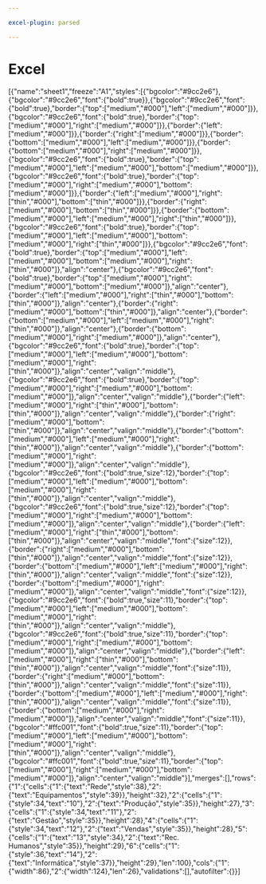 ```yaml
---

excel-plugin: parsed

---
```



# Excel
[{"name":"sheet1","freeze":"A1","styles":[{"bgcolor":"#9cc2e6"},{"bgcolor":"#9cc2e6","font":{"bold":true}},{"bgcolor":"#9cc2e6","font":{"bold":true},"border":{"top":["medium","#000"],"left":["medium","#000"]}},{"bgcolor":"#9cc2e6","font":{"bold":true},"border":{"top":["medium","#000"],"right":["medium","#000"]}},{"border":{"left":["medium","#000"]}},{"border":{"right":["medium","#000"]}},{"border":{"bottom":["medium","#000"],"left":["medium","#000"]}},{"border":{"bottom":["medium","#000"],"right":["medium","#000"]}},{"bgcolor":"#9cc2e6","font":{"bold":true},"border":{"top":["medium","#000"],"left":["medium","#000"],"bottom":["medium","#000"]}},{"bgcolor":"#9cc2e6","font":{"bold":true},"border":{"top":["medium","#000"],"right":["medium","#000"],"bottom":["medium","#000"]}},{"border":{"left":["medium","#000"],"right":["thin","#000"],"bottom":["thin","#000"]}},{"border":{"right":["medium","#000"],"bottom":["thin","#000"]}},{"border":{"bottom":["medium","#000"],"left":["medium","#000"],"right":["thin","#000"]}},{"bgcolor":"#9cc2e6","font":{"bold":true},"border":{"top":["medium","#000"],"left":["medium","#000"],"bottom":["medium","#000"],"right":["thin","#000"]}},{"bgcolor":"#9cc2e6","font":{"bold":true},"border":{"top":["medium","#000"],"left":["medium","#000"],"bottom":["medium","#000"],"right":["thin","#000"]},"align":"center"},{"bgcolor":"#9cc2e6","font":{"bold":true},"border":{"top":["medium","#000"],"right":["medium","#000"],"bottom":["medium","#000"]},"align":"center"},{"border":{"left":["medium","#000"],"right":["thin","#000"],"bottom":["thin","#000"]},"align":"center"},{"border":{"right":["medium","#000"],"bottom":["thin","#000"]},"align":"center"},{"border":{"bottom":["medium","#000"],"left":["medium","#000"],"right":["thin","#000"]},"align":"center"},{"border":{"bottom":["medium","#000"],"right":["medium","#000"]},"align":"center"},{"bgcolor":"#9cc2e6","font":{"bold":true},"border":{"top":["medium","#000"],"left":["medium","#000"],"bottom":["medium","#000"],"right":["thin","#000"]},"align":"center","valign":"middle"},{"bgcolor":"#9cc2e6","font":{"bold":true},"border":{"top":["medium","#000"],"right":["medium","#000"],"bottom":["medium","#000"]},"align":"center","valign":"middle"},{"border":{"left":["medium","#000"],"right":["thin","#000"],"bottom":["thin","#000"]},"align":"center","valign":"middle"},{"border":{"right":["medium","#000"],"bottom":["thin","#000"]},"align":"center","valign":"middle"},{"border":{"bottom":["medium","#000"],"left":["medium","#000"],"right":["thin","#000"]},"align":"center","valign":"middle"},{"border":{"bottom":["medium","#000"],"right":["medium","#000"]},"align":"center","valign":"middle"},{"bgcolor":"#9cc2e6","font":{"bold":true,"size":12},"border":{"top":["medium","#000"],"left":["medium","#000"],"bottom":["medium","#000"],"right":["thin","#000"]},"align":"center","valign":"middle"},{"bgcolor":"#9cc2e6","font":{"bold":true,"size":12},"border":{"top":["medium","#000"],"right":["medium","#000"],"bottom":["medium","#000"]},"align":"center","valign":"middle"},{"border":{"left":["medium","#000"],"right":["thin","#000"],"bottom":["thin","#000"]},"align":"center","valign":"middle","font":{"size":12}},{"border":{"right":["medium","#000"],"bottom":["thin","#000"]},"align":"center","valign":"middle","font":{"size":12}},{"border":{"bottom":["medium","#000"],"left":["medium","#000"],"right":["thin","#000"]},"align":"center","valign":"middle","font":{"size":12}},{"border":{"bottom":["medium","#000"],"right":["medium","#000"]},"align":"center","valign":"middle","font":{"size":12}},{"bgcolor":"#9cc2e6","font":{"bold":true,"size":11},"border":{"top":["medium","#000"],"left":["medium","#000"],"bottom":["medium","#000"],"right":["thin","#000"]},"align":"center","valign":"middle"},{"bgcolor":"#9cc2e6","font":{"bold":true,"size":11},"border":{"top":["medium","#000"],"right":["medium","#000"],"bottom":["medium","#000"]},"align":"center","valign":"middle"},{"border":{"left":["medium","#000"],"right":["thin","#000"],"bottom":["thin","#000"]},"align":"center","valign":"middle","font":{"size":11}},{"border":{"right":["medium","#000"],"bottom":["thin","#000"]},"align":"center","valign":"middle","font":{"size":11}},{"border":{"bottom":["medium","#000"],"left":["medium","#000"],"right":["thin","#000"]},"align":"center","valign":"middle","font":{"size":11}},{"border":{"bottom":["medium","#000"],"right":["medium","#000"]},"align":"center","valign":"middle","font":{"size":11}},{"bgcolor":"#ffc001","font":{"bold":true,"size":11},"border":{"top":["medium","#000"],"left":["medium","#000"],"bottom":["medium","#000"],"right":["thin","#000"]},"align":"center","valign":"middle"},{"bgcolor":"#ffc001","font":{"bold":true,"size":11},"border":{"top":["medium","#000"],"right":["medium","#000"],"bottom":["medium","#000"]},"align":"center","valign":"middle"}],"merges":[],"rows":{"1":{"cells":{"1":{"text":"Rede","style":38},"2":{"text":"Equipamentos","style":39}},"height":32},"2":{"cells":{"1":{"style":34,"text":"10"},"2":{"text":"Produção","style":35}},"height":27},"3":{"cells":{"1":{"style":34,"text":"11"},"2":{"text":"Gestão","style":35}},"height":28},"4":{"cells":{"1":{"style":34,"text":"12"},"2":{"text":"Vendas","style":35}},"height":28},"5":{"cells":{"1":{"text":"13","style":34},"2":{"text":"Rec. Humanos","style":35}},"height":29},"6":{"cells":{"1":{"style":36,"text":"14"},"2":{"text":"Informática","style":37}},"height":29},"len":100},"cols":{"1":{"width":86},"2":{"width":124},"len":26},"validations":[],"autofilter":{}}]